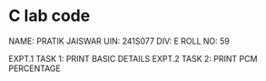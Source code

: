 # C lab code

NAME: PRATIK JAISWAR
UIN: 241S077
DIV: E
ROLL NO: 59

EXPT.1 TASK 1: PRINT BASIC DETAILS 
EXPT.2 TASK 2: PRINT PCM PERCENTAGE

